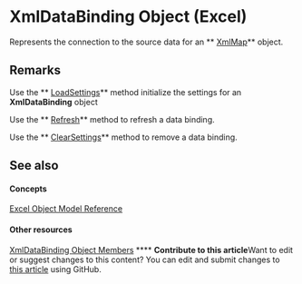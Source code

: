 
# XmlDataBinding Object (Excel)

Represents the connection to the source data for an  ** [XmlMap](39b0823f-0068-d8df-e4e1-ca62b55d58f5.md)** object.


## Remarks

Use the  ** [LoadSettings](218026ec-829b-048d-2429-6983ecfc26fd.md)** method initialize the settings for an **XmlDataBinding** object

Use the  ** [Refresh](b396a071-87b1-2a89-9176-81e6dbc7efca.md)** method to refresh a data binding.

Use the  ** [ClearSettings](3dbfa0df-4629-5b4b-2938-dafe79f9dedc.md)** method to remove a data binding.


## See also


#### Concepts


 [Excel Object Model Reference](11ea8598-8a20-92d5-f98b-0da04263bf2c.md)
#### Other resources


 [XmlDataBinding Object Members](ed381777-636d-df54-d2e3-9a63bebc0c6b.md)
****   **Contribute to this article**Want to edit or suggest changes to this content? You can edit and submit changes to  [this article](https://github.com/jhershey00/VBA_Excel_Test/OpenXMLCon/articles/45839d7d-7e9b-8fe5-81f8-ee13534d3664.md) using GitHub.

